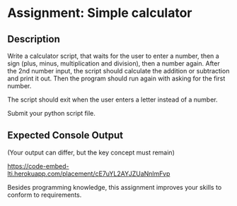 # Assignment: Simple calculator

## Description

Write a calculator script, that waits for the user to enter a number, then a sign (plus, minus, multiplication and division), then a number again. After the 2nd number input, the script should calculate the addition or subtraction and print it out. Then the program should run again with asking for the first number.

The script should exit when the user enters a letter instead of a number.

Submit your python script file.

## Expected Console Output

(Your output can differ, but the key concept must remain)

<https://code-embed-lti.herokuapp.com/placement/cE7uYL2AYJZUaNnlmFvp>

Besides programming knowledge, this assignment improves your skills to conform to requirements.




